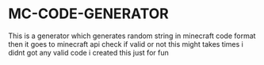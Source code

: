# MC-CODE-GENERATOR
This is a generator which generates random string in minecraft code format then it goes to minecraft api check if valid or not this might takes times i didnt got any valid code i created this just for fun
